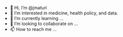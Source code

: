 - 👋 Hi, I’m @jmaturi
- 👀 I’m interested in medicine, health policy, and data.
- 🌱 I’m currently learning ...
- 💞️ I’m looking to collaborate on ...
- 📫 How to reach me ...

<!---
jmaturi/jmaturi is a ✨ special ✨ repository because its `README.md` (this file) appears on your GitHub profile.
You can click the Preview link to take a look at your changes.
--->
